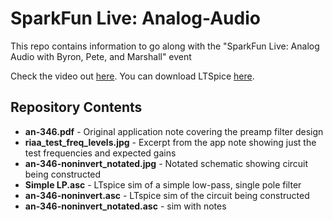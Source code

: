 SparkFun Live: Analog-Audio
=====================================================

This repo contains information to go along with the "SparkFun Live: Analog Audio with Byron, Pete, and Marshall" event

Check the video out [here](https://www.youtube.com/watch?v=brn2G0ihg38).
You can download LTSpice [here](http://www.linear.com/designtools/software/).

Repository Contents
-------------------
* **an-346.pdf** - Original application note covering the preamp filter design
* **riaa_test_freq_levels.jpg** - Excerpt from the app note showing just the test frequencies and expected gains
* **an-346-noninvert_notated.jpg** - Notated schematic showing circuit being constructed
* **Simple LP.asc** - LTspice sim of a simple low-pass, single pole filter
* **an-346-noninvert.asc** - LTspice sim of the circuit being constructed
* **an-346-noninvert_notated.asc** - sim with notes

